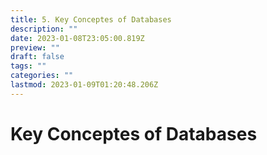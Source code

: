 ```yaml
---
title: 5. Key Conceptes of Databases
description: ""
date: 2023-01-08T23:05:00.819Z
preview: ""
draft: false
tags: ""
categories: ""
lastmod: 2023-01-09T01:20:48.206Z
---
```

# Key Conceptes of Databases